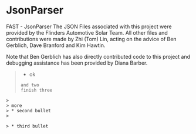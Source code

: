 # JsonParser
FAST - JsonParser
The JSON Files associated with this project were provided by the Flinders Automotive Solar Team.
All other files and contributions were made by Zhi (Tom) Lin, acting on the advice of Ben Gerblich, Dave Branford and Kim Hawtin.

Note that Ben Gerblich has also directly contributed code to this project and debugging assistance has been provided by Diana Barber.

>
> * ok
>```code goes here
>and two
> finish three
```
>
> more
> * second bullet
> 

> * third bullet

